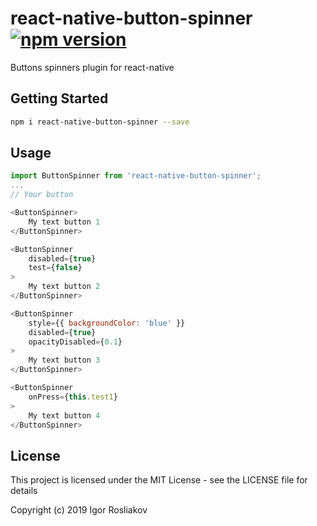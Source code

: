 # react-native-button-spinner [![npm version](https://badge.fury.io/js/react-native-button-spinner.svg)](https://badge.fury.io/js/react-native-button-spinner)

Buttons spinners plugin for react-native

## Getting Started

```bash
npm i react-native-button-spinner --save
```

## Usage
```javascript
import ButtonSpinner from 'react-native-button-spinner';
...
// Your button

<ButtonSpinner>
    My text button 1
</ButtonSpinner>
```

```javascript
<ButtonSpinner
    disabled={true}
    test={false}
>
    My text button 2
</ButtonSpinner>
```

```javascript
<ButtonSpinner
    style={{ backgroundColor: 'blue' }}
    disabled={true}
    opacityDisabled={0.1}
>
    My text button 3
</ButtonSpinner>
```

```javascript
<ButtonSpinner
    onPress={this.test1}
>
    My text button 4
</ButtonSpinner>
```

## License
This project is licensed under the MIT License - see the LICENSE file for details

Copyright (c) 2019 Igor Rosliakov
